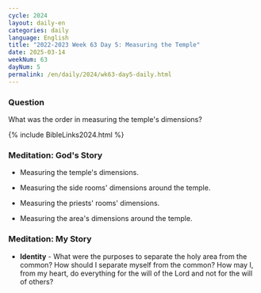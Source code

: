 ```yaml
---
cycle: 2024
layout: daily-en
categories: daily
language: English
title: "2022-2023 Week 63 Day 5: Measuring the Temple"
date: 2025-03-14
weekNum: 63
dayNum: 5
permalink: /en/daily/2024/wk63-day5-daily.html
---
```


### Question     
What was the order in measuring the temple's dimensions?

{% include BibleLinks2024.html %}

### Meditation: God's Story   
+ Measuring the temple's dimensions. 

+ Measuring the side rooms' dimensions around the temple. 

+ Measuring the priests' rooms' dimensions. 

+ Measuring the area's dimensions around the temple. 

### Meditation: My Story   
+ **Identity** - What were the purposes to separate the holy area from the common? How should I separate myself from the common? How may I, from my heart, do everything for the will of the Lord and not for the will of others? 
